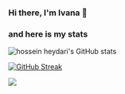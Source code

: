 ### Hi there, I'm Ivana 👋

### and here is my stats
  <img src="https://github-readme-stats.vercel.app/api?username=ivanapuspita&show_icons=true&include_all_commits=true&theme=dark" alt="hossein heydari's GitHub stats" />

[![GitHub Streak](https://streak-stats.demolab.com/?user=ivanapuspita&theme=dark)](https://git.io/streak-stats)

  <img src="https://github-readme-stats.vercel.app/api/top-langs/?username=ivanapuspita&layout=compact&theme=dark&langs_count=12"/><br />
</p>

<!--
**ivanapuspita/ivanapuspita** is a ✨ _special_ ✨ repository because its `README.md` (this file) appears on your GitHub profile.

Here are some ideas to get you started:

- 🔭 I’m currently working on ...
- 🌱 I’m currently learning ...
- 👯 I’m looking to collaborate on ...
- 🤔 I’m looking for help with ...
- 💬 Ask me about ...
- 📫 How to reach me: ...
- 😄 Pronouns: ...
- ⚡ Fun fact: ...
-->
